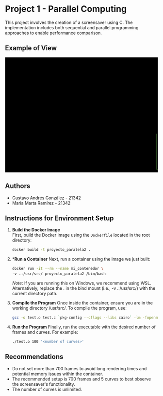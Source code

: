 # Project 1 - Parallel Computing

This project involves the creation of a screensaver using C. The implementation includes both sequential and parallel programming approaches to enable performance comparison.

## Example of View
![Lissajous Curves Animation](lissajous.gif)

## Authors
- Gustavo Andrés González - 21342
- Maria Marta Ramírez - 21342

## Instructions for Environment Setup

1. **Build the Docker Image**  
    First, build the Docker image using the `Dockerfile` located in the root directory:

    ```bash
    docker build -t proyecto_paralela2 .
    ```

2. ***Run a Container**
    Next, run a container using the image we just built:

    ```bash
    docker run -it --rm --name mi_contenedor \
    -v .:/usr/src/ proyecto_paralela2 /bin/bash
    ```

    *Note*: If you are running this on Windows, we recommend using WSL. Alternatively, replace the . in the bind mount (i.e., -v .:/usr/src/) with the current directory path.

3. **Compile the Program**
    Once inside the container, ensure you are in the working directory /usr/src/. To compile the program, use:
    
    ```bash
    gcc -o test.o test.c `pkg-config --cflags --libs cairo` -lm -fopenmp
    ```

4. **Run the Program**
    Finally, run the executable with the desired number of frames and curves. For example:

    ```bash
    ./test.o 100 '<number of curves>'
    ```

## Recommendations
- Do not set more than 700 frames to avoid long rendering times and potential memory issues within the container.
- The recommended setup is 700 frames and 5 curves to best observe the screensaver's functionality.
- The number of curves is unlimited.